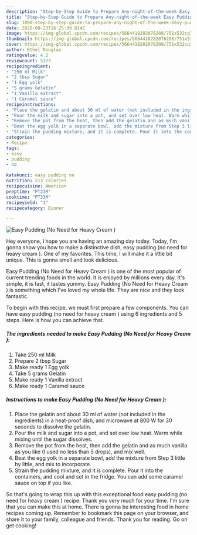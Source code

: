 ```yaml
---
description: "Step-by-Step Guide to Prepare Any-night-of-the-week Easy Pudding (No Need for Heavy Cream )"
title: "Step-by-Step Guide to Prepare Any-night-of-the-week Easy Pudding (No Need for Heavy Cream )"
slug: 1090-step-by-step-guide-to-prepare-any-night-of-the-week-easy-pudding-no-need-for-heavy-cream
date: 2020-08-23T16:25:39.814Z
image: https://img-global.cpcdn.com/recipes/5664418282078208/751x532cq70/easy-pudding-no-need-for-heavy-cream-recipe-main-photo.jpg
thumbnail: https://img-global.cpcdn.com/recipes/5664418282078208/751x532cq70/easy-pudding-no-need-for-heavy-cream-recipe-main-photo.jpg
cover: https://img-global.cpcdn.com/recipes/5664418282078208/751x532cq70/easy-pudding-no-need-for-heavy-cream-recipe-main-photo.jpg
author: Ethel Douglas
ratingvalue: 4.2
reviewcount: 5373
recipeingredient:
- "250 ml Milk"
- "2 tbsp Sugar"
- "1 Egg yolk"
- "5 grams Gelatin"
- "1 Vanilla extract"
- "1 Caramel sauce"
recipeinstructions:
- "Place the gelatin and about 30 ml of water (not included in the ingredients) in a heat-proof dish, and microwave at 800 W for 30 seconds to dissolve the gelatin."
- "Pour the milk and sugar into a pot, and set over low heat. Warm while mixing until the sugar dissolves."
- "Remove the pot from the heat, then add the gelatin and as much vanilla as you like (I used no less than 5 drops), and mix well."
- "Beat the egg yolk in a separate bowl, add the mixture from Step 3 little by little, and mix to incorporate."
- "Strain the pudding mixture, and it is complete. Pour it into the containers, and cool and set in the fridge. You can add some caramel sauce on top if you like."
categories:
- Recipe
tags:
- easy
- pudding
- no

katakunci: easy pudding no 
nutrition: 213 calories
recipecuisine: American
preptime: "PT23M"
cooktime: "PT33M"
recipeyield: "1"
recipecategory: Dinner

---
```



![Easy Pudding (No Need for Heavy Cream )](https://img-global.cpcdn.com/recipes/5664418282078208/751x532cq70/easy-pudding-no-need-for-heavy-cream-recipe-main-photo.jpg)

Hey everyone, I hope you are having an amazing day today. Today, I'm gonna show you how to make a distinctive dish, easy pudding (no need for heavy cream ). One of my favorites. This time, I will make it a little bit unique. This is gonna smell and look delicious.

Easy Pudding (No Need for Heavy Cream ) is one of the most popular of current trending foods in the world. It is enjoyed by millions every day. It's simple, it is fast, it tastes yummy. Easy Pudding (No Need for Heavy Cream ) is something which I've loved my whole life. They are nice and they look fantastic.




To begin with this recipe, we must first prepare a few components. You can have easy pudding (no need for heavy cream ) using 6 ingredients and 5 steps. Here is how you can achieve that.

<!--inarticleads1-->

##### The ingredients needed to make Easy Pudding (No Need for Heavy Cream ):

1. Take 250 ml Milk
1. Prepare 2 tbsp Sugar
1. Make ready 1 Egg yolk
1. Take 5 grams Gelatin
1. Make ready 1 Vanilla extract
1. Make ready 1 Caramel sauce




<!--inarticleads2-->

##### Instructions to make Easy Pudding (No Need for Heavy Cream ):

1. Place the gelatin and about 30 ml of water (not included in the ingredients) in a heat-proof dish, and microwave at 800 W for 30 seconds to dissolve the gelatin.
1. Pour the milk and sugar into a pot, and set over low heat. Warm while mixing until the sugar dissolves.
1. Remove the pot from the heat, then add the gelatin and as much vanilla as you like (I used no less than 5 drops), and mix well.
1. Beat the egg yolk in a separate bowl, add the mixture from Step 3 little by little, and mix to incorporate.
1. Strain the pudding mixture, and it is complete. Pour it into the containers, and cool and set in the fridge. You can add some caramel sauce on top if you like.




So that's going to wrap this up with this exceptional food easy pudding (no need for heavy cream ) recipe. Thank you very much for your time. I'm sure that you can make this at home. There is gonna be interesting food in home recipes coming up. Remember to bookmark this page on your browser, and share it to your family, colleague and friends. Thank you for reading. Go on get cooking!
